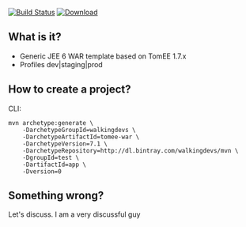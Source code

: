 [![Build Status](https://travis-ci.org/walkingdevs/tomee-war.svg?branch=master)](https://travis-ci.org/walkingdevs/tomee-war)
[![Download](https://api.bintray.com/packages/walkingdevs/mvn/tomee-war/images/download.svg)](https://bintray.com/walkingdevs/mvn/tomee-war/_latestVersion)

## What is it?
- Generic JEE 6 WAR template based on TomEE 1.7.x
- Profiles dev|staging|prod

## How to create a project?

CLI:

    mvn archetype:generate \
        -DarchetypeGroupId=walkingdevs \
        -DarchetypeArtifactId=tomee-war \
        -DarchetypeVersion=7.1 \
        -DarchetypeRepository=http://dl.bintray.com/walkingdevs/mvn \
        -DgroupId=test \
        -DartifactId=app \
        -Dversion=0

## Something wrong?

Let's discuss. I am a very discussful guy